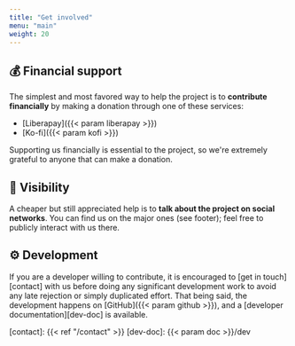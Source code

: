 ```yaml
---
title: "Get involved"
menu: "main"
weight: 20
---
```


## 💰 Financial support

The simplest and most favored way to help the project is to **contribute
financially** by making a donation through one of these services:

- [Liberapay]({{< param liberapay >}})
- [Ko-fi]({{< param kofi >}})

Supporting us financially is essential to the project, so we're extremely
grateful to anyone that can make a donation.

## 🩷 Visibility

A cheaper but still appreciated help is to **talk about the project on social
networks**. You can find us on the major ones (see footer); feel free to publicly
interact with us there.

## ⚙️ Development

If you are a developer willing to contribute, it is encouraged to [get in
touch][contact] with us before doing any significant development work to avoid
any late rejection or simply duplicated effort. That being said, the development
happens on [GitHub]({{< param github >}}), and a [developer documentation][dev-doc]
is available.

[contact]: {{< ref "/contact" >}}
[dev-doc]: {{< param doc >}}/dev
